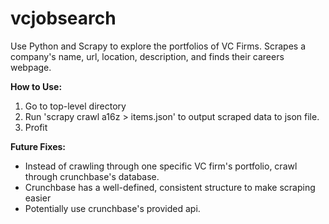 vcjobsearch
===========

Use Python and Scrapy to explore the portfolios of VC Firms.
Scrapes a company's name, url, location, description, and finds their careers webpage.


**How to Use:**  
  1. Go to top-level directory
  2. Run 'scrapy crawl a16z > items.json' to output scraped data to json file.
  3. Profit


**Future Fixes:**
- Instead of crawling through one specific VC firm's portfolio, crawl through crunchbase's database.
- Crunchbase has a well-defined, consistent structure to make scraping easier
- Potentially use crunchbase's provided api.
